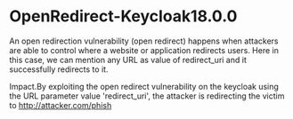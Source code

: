 # OpenRedirect-Keycloak18.0.0
An open redirection vulnerability (open redirect) happens when attackers are able to control where a website or application redirects users. Here in this case, we can mention any URL as value of redirect_uri and it successfully redirects to it.


Impact.By exploiting the open redirect vulnerability on the keycloak using the URL parameter value 'redirect_uri', the attacker is redirecting the victim to http://attacker.com/phish
